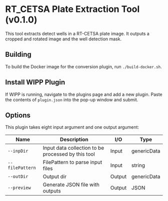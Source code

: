 # RT_CETSA Plate Extraction Tool (v0.1.0)

This tool extracts detect wells in a RT-CETSA plate image.
It outputs a cropped and rotated image and the well detection mask.

## Building

To build the Docker image for the conversion plugin, run
`./build-docker.sh`.

## Install WIPP Plugin

If WIPP is running, navigate to the plugins page and add a new plugin. Paste the contents of `plugin.json` into the pop-up window and submit.

## Options

This plugin takes eight input argument and one output argument:

| Name            | Description                                        | I/O    | Type        |
|-----------------|----------------------------------------------------|--------|-------------|
| `--inpDir`      | Input data collection to be processed by this tool | Input  | genericData |
| `--filePattern` | FilePattern to parse input files                   | Input  | string      |
| `--outDir`      | Output dir                                         | Output | genericData |
| `--preview`     | Generate JSON file with outputs                    | Output | JSON        |
